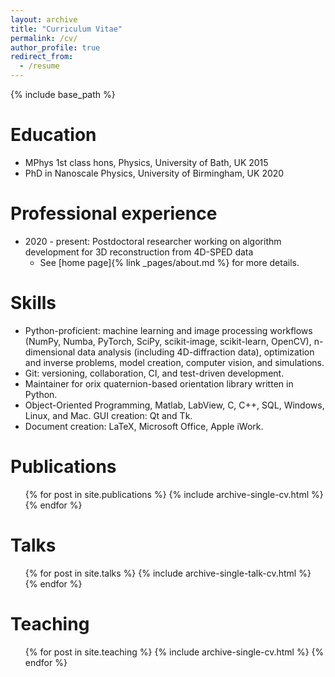 ```yaml
---
layout: archive
title: "Curriculum Vitae"
permalink: /cv/
author_profile: true
redirect_from:
  - /resume
---
```


{% include base_path %}

Education
======
* MPhys 1st class hons, Physics, University of Bath, UK 2015
* PhD in Nanoscale Physics, University of Birmingham, UK 2020

Professional experience
======
* 2020 - present: Postdoctoral researcher working on algorithm development for 3D reconstruction from 4D-SPED data
  * See [home page]{% link _pages/about.md %} for more details.
  
Skills
======
* Python-proficient: machine learning and image processing workflows (NumPy, Numba, PyTorch, SciPy, scikit-image, scikit-learn, OpenCV), n-dimensional data analysis (including 4D-diffraction data), optimization and inverse problems, model creation, computer vision, and simulations.
* Git: versioning, collaboration, CI, and test-driven development.
* Maintainer for orix quaternion-based orientation library written in Python.
* Object-Oriented Programming, Matlab, LabView, C, C++, SQL, Windows, Linux, and Mac. GUI creation: Qt and Tk.
* Document creation: LaTeX, Microsoft Office, Apple iWork.

Publications
======
  <ul>{% for post in site.publications %}
    {% include archive-single-cv.html %}
  {% endfor %}</ul>
  
Talks
======
  <ul>{% for post in site.talks %}
    {% include archive-single-talk-cv.html %}
  {% endfor %}</ul>
  
Teaching
======
  <ul>{% for post in site.teaching %}
    {% include archive-single-cv.html %}
  {% endfor %}</ul>
